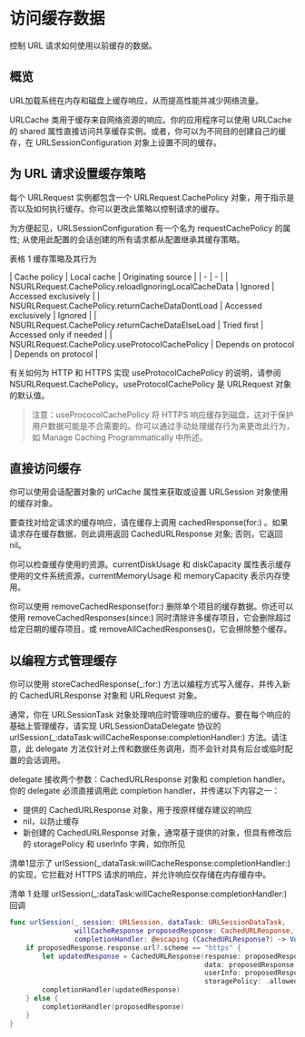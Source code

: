 # 访问缓存数据

控制 URL 请求如何使用以前缓存的数据。

## 概览

URL加载系统在内存和磁盘上缓存响应，从而提高性能并减少网络流量。

URLCache 类用于缓存来自网络资源的响应。你的应用程序可以使用 URLCache 的 shared 属性直接访问共享缓存实例。或者，你可以为不同目的创建自己的缓存，在 URLSessionConfiguration 对象上设置不同的缓存。

## 为 URL 请求设置缓存策略

每个 URLRequest 实例都包含一个 URLRequest.CachePolicy 对象，用于指示是否以及如何执行缓存。你可以更改此策略以控制请求的缓存。

为方便起见，URLSessionConfiguration 有一个名为 requestCachePolicy 的属性; 从使用此配置的会话创建的所有请求都从配置继承其缓存策略。

表格 1 缓存策略及其行为

| Cache policy | Local cache | Originating source |
| - | - |
| NSURLRequest.CachePolicy.reloadIgnoringLocalCacheData | Ignored | Accessed exclusively |
| NSURLRequest.CachePolicy.returnCacheDataDontLoad | Accessed exclusively | Ignored |
| NSURLRequest.CachePolicy.returnCacheDataElseLoad | Tried first | Accessed only if needed |
| NSURLRequest.CachePolicy.useProtocolCachePolicy | Depends on protocol | Depends on protocol |

有关如何为 HTTP 和 HTTPS 实现 useProtocolCachePolicy 的说明，请参阅 NSURLRequest.CachePolicy。useProtocolCachePolicy 是 URLRequest 对象的默认值。

> 注意：usePrococolCachePolicy 将 HTTPS 响应缓存到磁盘，这对于保护用户数据可能是不合需要的。你可以通过手动处理缓存行为来更改此行为，如 Manage Caching Programmatically 中所述。

## 直接访问缓存

你可以使用会话配置对象的 urlCache 属性来获取或设置 URLSession 对象使用的缓存对象。

要查找对给定请求的缓存响应，请在缓存上调用 cachedResponse(for:) 。如果请求存在缓存数据，则此调用返回 CachedURLResponse 对象; 否则，它返回 nil。

你可以检查缓存使用的资源。currentDiskUsage 和 diskCapacity 属性表示缓存使用的文件系统资源，currentMemoryUsage 和 memoryCapacity 表示内存使用。

你可以使用 removeCachedResponse(for:) 删除单个项目的缓存数据。你还可以使用 removeCachedResponses(since:) 同时清除许多缓存项目，它会删除超过给定日期的缓存项目，或 removeAllCachedResponses()，它会擦除整个缓存。

## 以编程方式管理缓存

你可以使用 storeCachedResponse(_:for:) 方法以编程方式写入缓存，并传入新的 CachedURLResponse 对象和 URLRequest 对象。

通常，你在 URLSessionTask 对象处理响应时管理响应的缓存。要在每个响应的基础上管理缓存，请实现 URLSessionDataDelegate 协议的 urlSession(_:dataTask:willCacheResponse:completionHandler:)  方法。请注意，此 delegate 方法仅针对上传和数据任务调用，而不会针对具有后台或临时配置的会话调用。

delegate 接收两个参数：CachedURLResponse 对象和 completion handler。你的 delegate 必须直接调用此 completion handler，并传递以下内容之一：

- 提供的 CachedURLResponse 对象，用于按原样缓存建议的响应
- nil，以防止缓存
- 新创建的 CachedURLResponse 对象，通常基于提供的对象，但具有修改后的 storagePolicy 和 userInfo 字典，如你所见

清单1显示了 urlSession(_:dataTask:willCacheResponse:completionHandler:) 的实现，它拦截对 HTTPS 请求的响应，并允许响应仅存储在内存缓存中。

清单 1 处理 urlSession(_:dataTask:willCacheResponse:completionHandler:)  回调

```swift
func urlSession(_ session: URLSession, dataTask: URLSessionDataTask,
                willCacheResponse proposedResponse: CachedURLResponse,
                completionHandler: @escaping (CachedURLResponse?) -> Void) {
    if proposedResponse.response.url?.scheme == "https" {
        let updatedResponse = CachedURLResponse(response: proposedResponse.response,
                                                data: proposedResponse.data,
                                                userInfo: proposedResponse.userInfo,
                                                storagePolicy: .allowedInMemoryOnly)
        completionHandler(updatedResponse)
    } else {
        completionHandler(proposedResponse)
    }
}
```